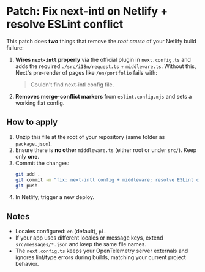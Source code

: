 # Patch: Fix next-intl on Netlify + resolve ESLint conflict

This patch does **two** things that remove the _root cause_ of your Netlify build failure:

1. **Wires `next-intl` properly** via the official plugin in `next.config.ts` and adds the
   required `./src/i18n/request.ts` + `middleware.ts`. Without this, Next's pre-render
   of pages like `/en/portfolio` fails with:
   > Couldn't find next-intl config file.

2. **Removes merge-conflict markers** from `eslint.config.mjs` and sets a working flat config.

## How to apply

1. Unzip this file at the root of your repository (same folder as `package.json`).
2. Ensure there is **no other** `middleware.ts` (either root or under `src/`). Keep only **one**.
3. Commit the changes:
   ```bash
   git add .
   git commit -m "fix: next-intl config + middleware; resolve ESLint conflict"
   git push
   ```
4. In Netlify, trigger a new deploy.

## Notes

- Locales configured: `en` (default), `pl`.
- If your app uses different locales or message keys, extend `src/messages/*.json` and keep the same file names.
- The `next.config.ts` keeps your OpenTelemetry server externals and ignores lint/type errors during builds,
  matching your current project behavior.

